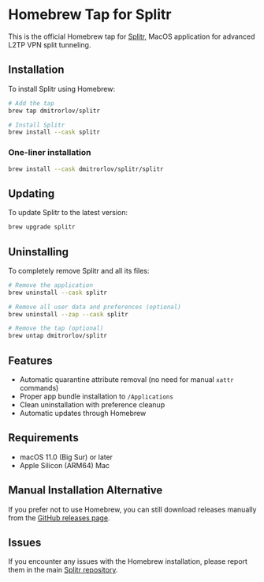 # Homebrew Tap for Splitr

This is the official Homebrew tap for [Splitr](https://github.com/dmitrorlov/splitr), MacOS application for advanced L2TP VPN split tunneling.

## Installation

To install Splitr using Homebrew:

```bash
# Add the tap
brew tap dmitrorlov/splitr

# Install Splitr
brew install --cask splitr
```

### One-liner installation
```bash
brew install --cask dmitrorlov/splitr/splitr
```

## Updating

To update Splitr to the latest version:

```bash
brew upgrade splitr
```

## Uninstalling

To completely remove Splitr and all its files:

```bash
# Remove the application
brew uninstall --cask splitr

# Remove all user data and preferences (optional)
brew uninstall --zap --cask splitr

# Remove the tap (optional)
brew untap dmitrorlov/splitr
```

## Features

- Automatic quarantine attribute removal (no need for manual `xattr` commands)
- Proper app bundle installation to `/Applications`
- Clean uninstallation with preference cleanup
- Automatic updates through Homebrew

## Requirements

- macOS 11.0 (Big Sur) or later
- Apple Silicon (ARM64) Mac

## Manual Installation Alternative

If you prefer not to use Homebrew, you can still download releases manually from the [GitHub releases page](https://github.com/dmitrorlov/splitr/releases).

## Issues

If you encounter any issues with the Homebrew installation, please report them in the main [Splitr repository](https://github.com/dmitrorlov/splitr/issues).
